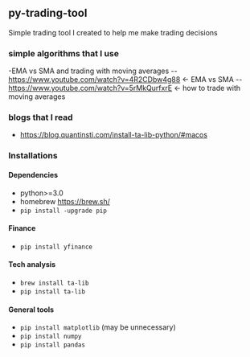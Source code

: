 ## py-trading-tool
Simple trading tool I created to help me make trading decisions

### simple algorithms that I use

-EMA vs SMA and trading with moving averages
-- https://www.youtube.com/watch?v=4R2CDbw4g88 <- EMA vs SMA
-- https://www.youtube.com/watch?v=5rMkQurfxrE <- how to trade with moving averages


### blogs that I read
- https://blog.quantinsti.com/install-ta-lib-python/#macos

### Installations

#### Dependencies
- python>=3.0
- homebrew https://brew.sh/
- `pip install -upgrade pip`

#### Finance
- `pip install yfinance`
 
#### Tech analysis
- `brew install ta-lib`
- `pip install ta-lib`

#### General tools
- `pip install matplotlib` (may be unnecessary)
- `pip install numpy`
- `pip install pandas`
